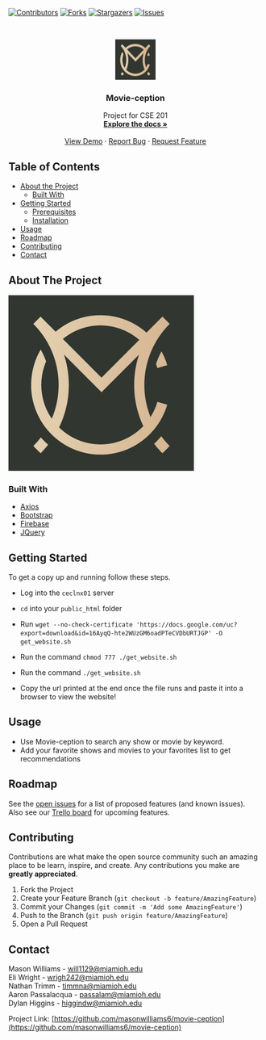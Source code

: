<!--
*** Thanks for checking out this README Template. If you have a suggestion that would
*** make this better, please fork the repo and create a pull request or simply open
*** an issue with the tag "enhancement".
*** Thanks again! Now go create something AMAZING! :D
***
***
***
*** To avoid retyping too much info. Do a search and replace for the following:
*** github_username, repo_name, twitter_handle, email
-->





<!-- PROJECT SHIELDS -->
<!--
*** I'm using markdown "reference style" links for readability.
*** Reference links are enclosed in brackets [ ] instead of parentheses ( ).
*** See the bottom of this document for the declaration of the reference variables
*** for contributors-url, forks-url, etc. This is an optional, concise syntax you may use.
*** https://www.markdownguide.org/basic-syntax/#reference-style-links
-->
[![Contributors][contributors-shield]][contributors-url]
[![Forks][forks-shield]][forks-url]
[![Stargazers][stars-shield]][stars-url]
[![Issues][issues-shield]][issues-url]



<!-- PROJECT LOGO -->
<br />
<p align="center">
  <a href="https://github.com/masonwilliams6/movie-ception">
    <img src="Application/images/logo.jpg" alt="Logo" width="80" height="80">
  </a>

  <h3 align="center">Movie-ception</h3>

  <p align="center">
    Project for CSE 201
    <br />
    <a href="https://github.com/masonwilliams6/movie-ception"><strong>Explore the docs »</strong></a>
    <br />
    <br />
    <a href="http://ceclnx01.cec.miamioh.edu/~will1129/movie-ception/master/">View Demo</a>
    ·
    <a href="https://github.com/masonwilliams6/movie-ception/issues">Report Bug</a>
    ·
    <a href="https://github.com/masonwilliams6/movie-ception/issues">Request Feature</a>
  </p>
</p>



<!-- TABLE OF CONTENTS -->
## Table of Contents

* [About the Project](#about-the-project)
  * [Built With](#built-with)
* [Getting Started](#getting-started)
  * [Prerequisites](#prerequisites)
  * [Installation](#installation)
* [Usage](#usage)
* [Roadmap](#roadmap)
* [Contributing](#contributing)
* [Contact](#contact)



<!-- ABOUT THE PROJECT -->
## About The Project

[![Product Name Screen Shot][product-screenshot]](http://ceclnx01.cec.miamioh.edu/~will1129/movie-ception/master/)


### Built With

* [Axios](https://www.npmjs.com/package/axios)
* [Bootstrap](https://getbootstrap.com/)
* [Firebase](https://firebase.google.com/)
* [JQuery](https://jquery.com/)



<!-- GETTING STARTED -->
## Getting Started

To get a copy up and running follow these steps.

- Log into the `ceclnx01` server

- `cd` into your `public_html` folder
- Run `wget --no-check-certificate 'https://docs.google.com/uc?export=download&id=16AyqQ-hte2WUzGM6oadPTeCVDbURTJGP' -O get_website.sh`
- Run the command `chmod 777 ./get_website.sh`
- Run the command `./get_website.sh`
- Copy the url printed at the end once the file runs and paste it into a browser to view the website!

<!-- USAGE EXAMPLES -->
## Usage

- Use Movie-ception to search any show or movie by keyword.
- Add your favorite shows and movies to your favorites list to get recommendations



<!-- ROADMAP -->
## Roadmap

See the [open issues](https://github.com/masonwilliams6/movie-ception/issues) for a list of proposed features (and known issues).  
Also see our [Trello board](https://trello.com/b/JArc8qQU/movie-ception) for upcoming features.



<!-- CONTRIBUTING -->
## Contributing

Contributions are what make the open source community such an amazing place to be learn, inspire, and create. Any contributions you make are **greatly appreciated**.

1. Fork the Project
2. Create your Feature Branch (`git checkout -b feature/AmazingFeature`)
3. Commit your Changes (`git commit -m 'Add some AmazingFeature'`)
4. Push to the Branch (`git push origin feature/AmazingFeature`)
5. Open a Pull Request


<!-- CONTACT -->
## Contact

Mason Williams - will1129@miamioh.edu  
Eli Wright - wrigh242@miamioh.edu  
Nathan Trimm - timmna@miamioh.edu  
Aaron Passalacqua - passalam@miamioh.edu  
Dylan Higgins - higgindw@miamioh.edu  


Project Link: [https://github.com/masonwilliams6/movie-ception](https://github.com/masonwilliams6/movie-ception)


<!-- MARKDOWN LINKS & IMAGES -->
<!-- https://www.markdownguide.org/basic-syntax/#reference-style-links -->
[contributors-shield]: https://img.shields.io/github/contributors/masonwilliams6/Movie-ception.svg?style=flat-square
[contributors-url]: https://github.com/masonwilliams6/Movie-ception/graphs/contributors
[forks-shield]: https://img.shields.io/github/forks/masonwilliams6/Movie-ception.svg?style=flat-square
[forks-url]: https://github.com/masonwilliams6/Movie-ception/network/members
[stars-shield]: https://img.shields.io/github/stars/masonwilliams6/Movie-ception.svg?style=flat-square
[stars-url]: https://github.com/masonwilliams6/Movie-ception/stargazers
[issues-shield]: https://img.shields.io/github/issues/masonwilliams6/Movie-ception.svg?style=flat-square
[issues-url]: https://github.com/masonwilliams6/Movie-ception/issues
[license-shield]: https://img.shields.io/github/license/masonwilliams6/Movie-ception.svg?style=flat-square
[license-url]: https://github.com/masonwilliams6/Movie-ception.svg/blob/master/LICENSE.txt
[linkedin-shield]: https://img.shields.io/badge/-LinkedIn-black.svg?style=flat-square&logo=linkedin&colorB=555
[linkedin-url]: https://linkedin.com/in/github_username
[product-screenshot]: Application/images/logo.jpg
